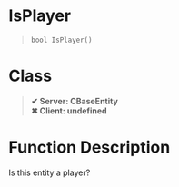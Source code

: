 # IsPlayer
> `bool IsPlayer()`
# Class
> __✔ Server: CBaseEntity__  
> __✖ Client: undefined__  
# Function Description
Is this entity a player?
